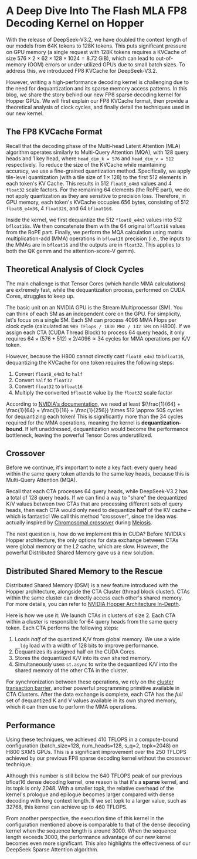 # A Deep Dive Into The Flash MLA FP8 Decoding Kernel on Hopper

With the release of DeepSeek-V3.2, we have doubled the context length of our models from 64K tokens to 128K tokens. This puts significant pressure on GPU memory (a single request with 128K tokens requires a KVCache of size $576 \times 2 \times 62 \times 128 \times 1024 = 8.72\ \mathrm{GiB}$), which can lead to out-of-memory (OOM) errors or under-utilized GPUs due to small batch sizes. To address this, we introduced FP8 KVCache for DeepSeek-V3.2.

However, writing a high-performance decoding kernel is challenging due to the need for dequantization and its sparse memory access patterns. In this blog, we share the story behind our new FP8 sparse decoding kernel for Hopper GPUs. We will first explain our FP8 KVCache format, then provide a theoretical analysis of clock cycles, and finally detail the techniques used in our new kernel.

## The FP8 KVCache Format

Recall that the decoding phase of the Multi-head Latent Attention (MLA) algorithm operates similarly to Multi-Query Attention (MQA), with 128 query heads and 1 key head, where `head_dim_k = 576` and `head_dim_v = 512` respectively. To reduce the size of the KVCache while maintaining accuracy, we use a fine-grained quantization method. Specifically, we apply tile-level quantization (with a tile size of $1 \times 128$) to the first 512 elements in each token's KV Cache. This results in 512 `float8_e4m3` values and 4 `float32` scale factors. For the remaining 64 elements (the RoPE part), we do not apply quantization as they are sensitive to precision loss. Therefore, in GPU memory, each token's KVCache occupies 656 bytes, consisting of 512 `float8_e4m3`s, 4 `float32`s, and 64 `bfloat16`s.

Inside the kernel, we first dequantize the 512 `float8_e4m3` values into 512 `bfloat16`s. We then concatenate them with the 64 original `bfloat16` values from the RoPE part. Finally, we perform the MQA calculation using matrix multiplication-add (MMA) operations in `bfloat16` precision (i.e., the inputs to the MMAs are in `bfloat16` and the outputs are in `float32`. This applies to both the QK gemm and the attention-score-V gemm).

## Theoretical Analysis of Clock Cycles

The main challenge is that Tensor Cores (which handle MMA calculations) are extremely fast, while the dequantization process, performed on CUDA Cores, struggles to keep up.

The basic unit on an NVIDIA GPU is the Stream Multiprocessor (SM). You can think of each SM as an independent core on the GPU. For simplicity, let's focus on a single SM. Each SM can process 4096 MMA Flops per clock cycle (calculated as `989 TFlops / 1830 MHz / 132 SMs` on H800). If we assign each CTA (CUDA Thread Block) to process 64 query heads, it only requires $64 \times (576+512) \times 2 / 4096 \approx 34$ cycles for MMA operations per K/V token.

However, because the H800 cannot directly cast `float8_e4m3` to `bfloat16`, dequantizing the KVCache for one token requires the following steps:
1.  Convert `float8_e4m3` to `half`
2.  Convert `half` to `float32`
3.  Convert `float32` to `bfloat16`
4.  Multiply the converted `bfloat16` value by the `float32` scale factor

According to [NVIDIA's documentation](https://docs.nvidia.com/cuda/cuda-c-best-practices-guide/index.html#throughput-of-native-arithmetic-instructions), we need at least $(\frac{1}{64} + \frac{1}{64} + \frac{1}{16} + \frac{1}{256}) \times 512 \approx 50$ cycles for dequantizing each token! This is significantly more than the 34 cycles required for the MMA operations, meaning the kernel is **dequantization-bound**. If left unaddressed, dequantization would become the performance bottleneck, leaving the powerful Tensor Cores underutilized.

## Crossover

Before we continue, it's important to note a key fact: every query head within the same query token attends to the same key heads, because this is Multi-Query Attention (MQA).

Recall that each CTA processes 64 query heads, while DeepSeek-V3.2 has a total of 128 query heads. If we can find a way to "share" the dequantized K/V values between two CTAs that are processing different sets of query heads, then each CTA would only need to dequantize **half** of the KV cache – which is fantastic! We call this method "crossover", since the idea was actually inspired by [Chromosomal crossover](https://en.wikipedia.org/wiki/Chromosomal_crossover) during [Meiosis](https://en.wikipedia.org/wiki/Meiosis).

The next question is, how do we implement this in CUDA? Before NVIDIA's Hopper architecture, the only options for data exchange between CTAs were global memory or the L2 cache, which are slow. However, the powerful Distributed Shared Memory gave us a new solution.

## Distributed Shared Memory to the Rescue

Distributed Shared Memory (DSM) is a new feature introduced with the Hopper architecture, alongside the CTA Cluster (thread block cluster). CTAs within the same cluster can directly access each other's shared memory. For more details, you can refer to [NVIDIA Hopper Architecture In-Depth](https://developer.nvidia.com/blog/nvidia-hopper-architecture-in-depth/).

Here is how we use it: We launch CTAs in clusters of size 2. Each CTA within a cluster is responsible for 64 query heads from the same query token. Each CTA performs the following steps:
1.  Loads *half* of the quantized K/V from global memory. We use a wide `__ldg` load with a width of 128 bits to improve performance.
2.  Dequantizes its assigned half on the CUDA Cores.
3.  Stores the dequantized K/V into its own shared memory.
4.  Simultaneously uses `st.async` to write the dequantized K/V into the shared memory of the other CTA in the cluster.

For synchronization between these operations, we rely on the [cluster transaction barrier](https://developer.nvidia.com/blog/nvidia-hopper-architecture-in-depth/), another powerful programming primitive available in CTA Clusters. After the data exchange is complete, each CTA has the *full* set of dequantized K and V values available in its own shared memory, which it can then use to perform the MMA operations.

## Performance
Using these techniques, we achieved 410 TFLOPS in a compute-bound configuration (batch_size=128, num_heads=128, s_q=2, topk=2048) on H800 SXM5 GPUs. This is a significant improvement over the 250 TFLOPS achieved by our previous FP8 sparse decoding kernel without the crossover technique. 

Although this number is still below the 640 TFLOPS peak of our previous bfloat16 dense decoding kernel, one reason is that it's a **sparse** kernel, and its topk is only 2048. With a smaller topk, the relative overhead of the kernel's prologue and epilogue becomes larger compared with dense decoding with long context length. If we set topk to a larger value, such as 32768, this kernel can achieve up to 460 TFLOPS.

From another perspective, the execution time of this kernel in the configuration mentioned above is comparable to that of the dense decoding kernel when the sequence length is around 3000. When the sequence length exceeds 3000, the performance advantage of our new kernel becomes even more significant. This also highlights the effectiveness of our DeepSeek Sparse Attention algorithm.
